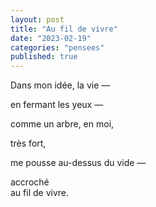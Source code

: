 ```yaml
---
layout: post
title: "Au fil de vivre"
date: "2023-02-19"
categories: "pensees"
published: true
---
```


Dans mon idée, la vie —  

en fermant les yeux —  

comme un arbre, en moi,  

très fort,  

me pousse au-dessus du vide —  

accroché  
au fil de vivre.  

